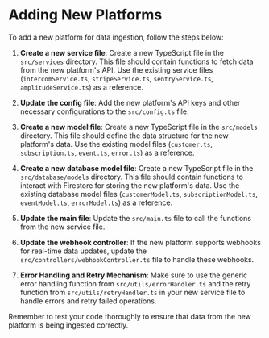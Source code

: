 # Adding New Platforms

To add a new platform for data ingestion, follow the steps below:

1. **Create a new service file**: Create a new TypeScript file in the `src/services` directory. This file should contain functions to fetch data from the new platform's API. Use the existing service files (`intercomService.ts`, `stripeService.ts`, `sentryService.ts`, `amplitudeService.ts`) as a reference.

2. **Update the config file**: Add the new platform's API keys and other necessary configurations to the `src/config.ts` file.

3. **Create a new model file**: Create a new TypeScript file in the `src/models` directory. This file should define the data structure for the new platform's data. Use the existing model files (`customer.ts`, `subscription.ts`, `event.ts`, `error.ts`) as a reference.

4. **Create a new database model file**: Create a new TypeScript file in the `src/database/models` directory. This file should contain functions to interact with Firestore for storing the new platform's data. Use the existing database model files (`customerModel.ts`, `subscriptionModel.ts`, `eventModel.ts`, `errorModel.ts`) as a reference.

5. **Update the main file**: Update the `src/main.ts` file to call the functions from the new service file.

6. **Update the webhook controller**: If the new platform supports webhooks for real-time data updates, update the `src/controllers/webhookController.ts` file to handle these webhooks.

7. **Error Handling and Retry Mechanism**: Make sure to use the generic error handling function from `src/utils/errorHandler.ts` and the retry function from `src/utils/retryHandler.ts` in your new service file to handle errors and retry failed operations.

Remember to test your code thoroughly to ensure that data from the new platform is being ingested correctly.